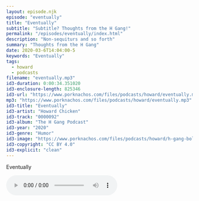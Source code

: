 ```yaml
---
layout: episode.njk
episode: "eventually"
title: "Eventually"
subtitle: "Subtitle? Thoughts from the H Gang!"
permalink: "/episodes/eventually/index.html"
description: "Non-sequiturs and so forth"
summary: "Thoughts from the H Gang"
date: 2020-03-6T14:04:00-5
keywords: "Eventually"
tags:
  - howard
  - podcasts
filename: "eventually.mp3"
id3-duration: 0:00:34.351020
id3-enclosure-length: 825346
id3-url: "https://www.porknachos.com/files/podcasts/howard/eventually.mp3"
mp3: "https://www.porknachos.com/files/podcasts/howard/eventually.mp3"
id3-title: "Eventually"
id3-artist: "Howard Chicken"
id3-track: "0000092"
id3-album: "The H Gang Podcast"
id3-year: "2020"
id3-genre: "Humor"
id3-image: "https://www.porknachos.com/files/podcasts/howard/h-gang-bold.jpg"
id3-copyright: "CC BY 4.0"
id3-explicit: "clean"
---
```

Eventually

<audio controls>
  <source src="https://www.porknachos.com/files/podcasts/howard/eventually.mp3">
</audio>
